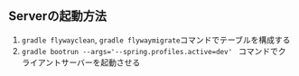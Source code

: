 ## Serverの起動方法

1. `gradle flywayclean`, `gradle flywaymigrate`コマンドでテーブルを構成する
2. `gradle bootrun --args='--spring.profiles.active=dev' ` コマンドでクライアントサーバーを起動させる 
